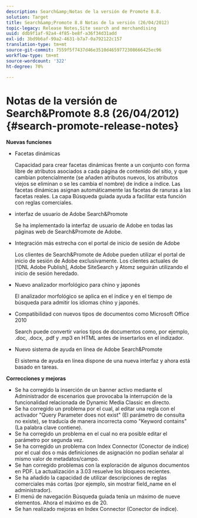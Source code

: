 ```yaml
---
description: Search&amp;Notas de la versión de Promote 8.8.
solution: Target
title: Search&amp;Promote 8.8 Notas de la versión (26/04/2012)
topic-legacy: Release Notes,Site search and merchandising
uuid: ddb9f1af-92a4-4f85-be8f-a36f34d31add
exl-id: 3bd9b6af-99a2-4631-b7a7-0a792122c157
translation-type: tm+mt
source-git-commit: 7559f5f7437d46e3510d4659772308666425ec96
workflow-type: tm+mt
source-wordcount: '322'
ht-degree: 70%

---
```


# Notas de la versión de Search&amp;Promote 8.8 (26/04/2012){#search-promote-release-notes}

**Nuevas funciones**

* Facetas dinámicas

   Capacidad para crear facetas dinámicas frente a un conjunto con forma libre de atributos asociados a cada página de contenido del sitio, y que cambian potencialmente (se añaden atributos nuevos, los atributos viejos se eliminan o se les cambia el nombre) de índice a índice. Las facetas dinámicas asignan automáticamente las facetas de ranuras a las facetas reales. La capa Búsqueda guiada ayuda a facilitar esta función con reglas comerciales.
* interfaz de usuario de Adobe Search&amp;Promote

   Se ha implementado la interfaz de usuario de Adobe en todas las páginas web de Search&amp;Promote de Adobe.
* Integración más estrecha con el portal de inicio de sesión de Adobe

   Los clientes de Search&amp;Promote de Adobe pueden utilizar el portal de inicio de sesión de Adobe exclusivamente. Los clientes actuales de [!DNL Adobe Publish], Adobe SiteSearch y Atomz seguirán utilizando el inicio de sesión heredado.
* Nuevo analizador morfológico para chino y japonés

   El analizador morfológico se aplica en el índice y en el tiempo de búsqueda para admitir los idiomas chino y japonés.
* Compatibilidad con nuevos tipos de documentos como Microsoft Office 2010

   Search puede convertir varios tipos de documentos como, por ejemplo, .doc, .docx, .pdf y .mp3 en HTML antes de insertarlos en el indizador.
* Nuevo sistema de ayuda en línea de Adobe Search&amp;Promote

   El sistema de ayuda en línea dispone de una nueva interfaz y ahora está basado en tareas.

**Correcciones y mejoras**

* Se ha corregido la inserción de un banner activo mediante el Administrador de escenarios que provocaba la interrupción de la funcionalidad relacionada de Dynamic Media Classic en directo.
* Se ha corregido un problema por el cual, al editar una regla con el activador &quot;Query Parameter does not exist&quot; (El parámetro de consulta no existe), se traducía de manera incorrecta como &quot;Keyword contains&quot; (La palabra clave contiene).
* Se ha corregido un problema en el cual no era posible editar el parámetro por segunda vez.
* Se ha corregido un problema con Index Connector (Conector de índice) por el cual dos o más definiciones de asignación no podían señalar al mismo valor de metadatos/campo.
* Se han corregido problemas con la exploración de algunos documentos en PDF. La actualización a 3.03 resuelve los bloqueos recientes.
* Se ha añadido la capacidad de utilizar descripciones de reglas comerciales más cortas (por ejemplo, sin mostrar field_name en el administrador).
* El menú de navegación Búsqueda guiada tenía un máximo de nueve elementos. Ahora el máximo es de 20.
* Se han realizado mejoras en Index Connector (Conector de índice).

